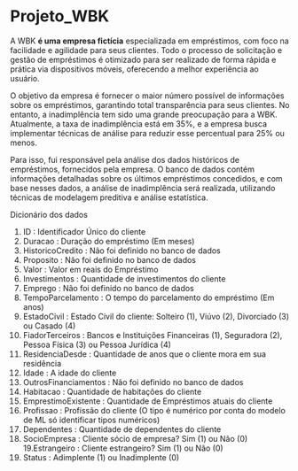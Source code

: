 # Projeto_WBK
 
A WBK  **é uma empresa fictícia** especializada em empréstimos, com foco na facilidade e agilidade para seus clientes. Todo o processo de solicitação e gestão de empréstimos é otimizado para ser realizado de forma rápida e prática via dispositivos móveis, oferecendo a melhor experiência ao usuário.

O objetivo da empresa é fornecer o maior número possível de informações sobre os empréstimos, garantindo total transparência para seus clientes. No entanto, a inadimplência tem sido uma grande preocupação para a WBK. Atualmente, a taxa de inadimplência está em 35%, e a empresa busca implementar técnicas de análise para reduzir esse percentual para 25% ou menos.

Para isso, fui responsável pela análise dos dados históricos de empréstimos, fornecidos pela empresa. O banco de dados contém informações detalhadas sobre os últimos empréstimos concedidos, e com base nesses dados, a análise de inadimplência será realizada, utilizando técnicas de modelagem preditiva e análise estatística.

Dicionário dos dados
1. ID : Identificador Único do cliente
2. Duracao : Duração do empréstimo (Em meses)
3. HistoricoCredito : Não foi definido no banco de dados
4. Proposito : Não foi definido no banco de dados
5. Valor : Valor em reais do Empréstimo
6. Investimentos : Quantidade de investimentos do cliente
7. Emprego : Não foi definido no banco de dados
8. TempoParcelamento : O tempo do parcelamento do empréstimo (Em anos)
9. EstadoCivil : Estado Civil do cliente: Solteiro (1), Viúvo (2), Divorciado (3) ou Casado (4)
10. FiadorTerceiros : Bancos e Instituições Financeiras (1), Seguradora (2), Pessoa Física (3) ou Pessoa Jurídica (4)
11. ResidenciaDesde : Quantidade de anos que o cliente mora em sua residência
12. Idade : A idade do cliente
13. OutrosFinanciamentos : Não foi definido no banco de dados
14. Habitacao : Quantidade de habitações do cliente
15. EmprestimoExistente : Quantidade de Empréstimos atuais do cliente
16. Profissao : Profissão do cliente (O tipo é numérico por conta do modelo de ML só identificar tipos numéricos)
17. Dependentes : Quantidade de dependentes do cliente
18. SocioEmpresa : Cliente sócio de empresa? Sim (1) ou Não (0)
19.Estrangeiro : Cliente estrangeiro? Sim (1) ou Não (0)
20. Status : Adimplente (1) ou Inadimplente (0)
